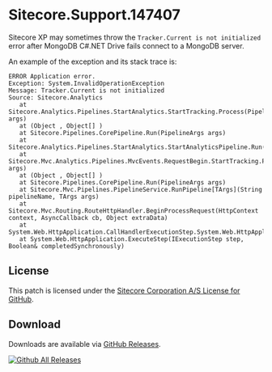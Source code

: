# Sitecore.Support.147407

Sitecore XP may sometimes throw the `Tracker.Current is not initialized` error after MongoDB C#\.NET Drive fails connect to a MongoDB server.

An example of the exception and its stack trace is:

```
ERROR Application error.
Exception: System.InvalidOperationException
Message: Tracker.Current is not initialized
Source: Sitecore.Analytics
   at Sitecore.Analytics.Pipelines.StartAnalytics.StartTracking.Process(PipelineArgs args)
   at (Object , Object[] )
   at Sitecore.Pipelines.CorePipeline.Run(PipelineArgs args)
   at Sitecore.Analytics.Pipelines.StartAnalytics.StartAnalyticsPipeline.Run()
   at Sitecore.Mvc.Analytics.Pipelines.MvcEvents.RequestBegin.StartTracking.Process(RequestBeginArgs args)
   at (Object , Object[] )
   at Sitecore.Pipelines.CorePipeline.Run(PipelineArgs args)
   at Sitecore.Mvc.Pipelines.PipelineService.RunPipeline[TArgs](String pipelineName, TArgs args)
   at Sitecore.Mvc.Routing.RouteHttpHandler.BeginProcessRequest(HttpContext context, AsyncCallback cb, Object extraData)
   at System.Web.HttpApplication.CallHandlerExecutionStep.System.Web.HttpApplication.IExecutionStep.Execute()
   at System.Web.HttpApplication.ExecuteStep(IExecutionStep step, Boolean& completedSynchronously)
```

## License  
This patch is licensed under the [Sitecore Corporation A/S License for GitHub](https://github.com/sitecoresupport/Sitecore.Support.147407/blob/master/LICENSE).  

## Download  
Downloads are available via [GitHub Releases](https://github.com/sitecoresupport/Sitecore.Support.147407/releases).  

[![Github All Releases](https://img.shields.io/github/downloads/SitecoreSupport/Sitecore.Support.147407/total.svg)](https://github.com/SitecoreSupport/Sitecore.Support.147407/releases)

